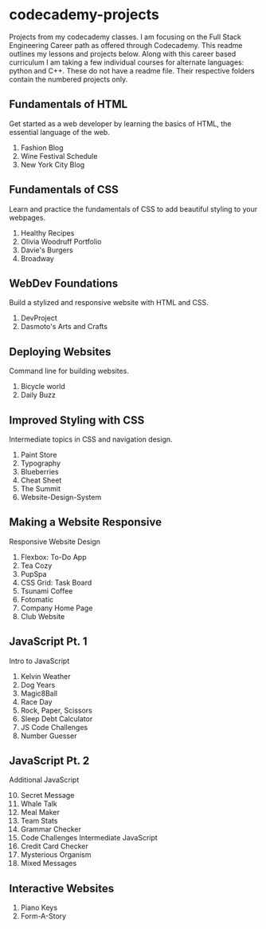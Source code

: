 # codecademy-projects
Projects from my codecademy classes. I am focusing on the Full Stack Engineering Career path as offered through Codecademy. This readme outlines my lessons and projects below. Along with this career based curriculum I am taking a few individual courses for alternate languages: python and C++. These do not have a readme file. Their respective folders contain the numbered projects only.

## Fundamentals of HTML

Get started as a web developer by learning the basics of HTML, the essential language of the web.

1. Fashion Blog
2. Wine Festival Schedule
3. New York City Blog

## Fundamentals of CSS

Learn and practice the fundamentals of CSS to add beautiful styling to your webpages.

1. Healthy Recipes
2. Olivia Woodruff Portfolio
3. Davie's Burgers
4. Broadway

## WebDev Foundations

Build a stylized and responsive website with HTML and CSS.

1. DevProject
2. Dasmoto's Arts and Crafts

## Deploying Websites

Command line for building websites.

1. Bicycle world
2. Daily Buzz

## Improved Styling with CSS

Intermediate topics in CSS and navigation design.

1. Paint Store
2. Typography
3. Blueberries
4. Cheat Sheet
5. The Summit
6. Website-Design-System

## Making a Website Responsive

Responsive Website Design

1. Flexbox: To-Do App
2. Tea Cozy
3. PupSpa
4. CSS Grid: Task Board
5. Tsunami Coffee
6. Fotomatic
7. Company Home Page
8. Club Website

## JavaScript Pt. 1

Intro to JavaScript

1. Kelvin Weather
2. Dog Years
3. Magic8Ball
4. Race Day
5. Rock, Paper, Scissors
6. Sleep Debt Calculator
7. JS Code Challenges
8. Number Guesser

## JavaScript Pt. 2

Additional JavaScript

10. Secret Message
11. Whale Talk
12. Meal Maker
13. Team Stats
14. Grammar Checker
15. Code Challenges Intermediate JavaScript
16. Credit Card Checker
17. Mysterious Organism
18. Mixed Messages

## Interactive Websites
1. Piano Keys
2. Form-A-Story

